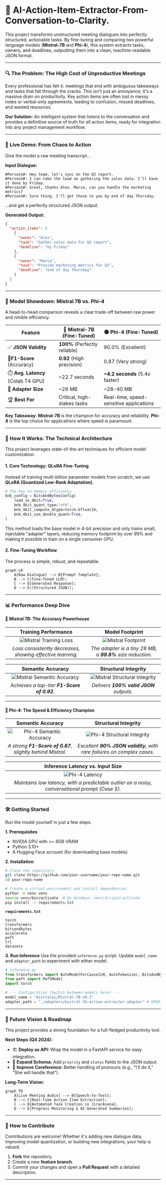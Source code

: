# 📝 AI-Action-Item-Extractor-From-Conversation-to-Clarity.

This project transforms unstructured meeting dialogues into perfectly structured, actionable tasks. By fine-tuning and comparing two powerful language models (**Mistral-7B** and **Phi-4**), this system extracts tasks, owners, and deadlines, outputting them into a clean, machine-readable JSON format.

---

### 🔍 The Problem: The High Cost of Unproductive Meetings

Every professional has felt it: meetings that end with ambiguous takeaways and tasks that fall through the cracks. This isn't just an annoyance; it's a massive drain on productivity. Key action items are often lost in messy notes or verbal-only agreements, leading to confusion, missed deadlines, and wasted resources.

**Our Solution:** An intelligent system that listens to the conversation and provides a definitive source of truth for all action items, ready for integration into any project management workflow.

---

### 🚀 Live Demo: From Chaos to Action

Give the model a raw meeting transcript...

**Input Dialogue:**
```text
#Person1#: Hey team, let's sync on the Q3 report.
#Person2#: I can take the lead on gathering the sales data. I'll have it done by Friday.
#Person1#: Great, thanks Alex. Maria, can you handle the marketing metrics?
#Person3#: Sure thing. I'll get those to you by end of day Thursday.
```

...and get a perfectly structured JSON output.

**Generated Output:**
```json
{
  "action_items": [
    {
      "owner": "Alex",
      "task": "Gather sales data for Q3 report",
      "deadline": "by Friday"
    },
    {
      "owner": "Maria",
      "task": "Provide marketing metrics for Q3",
      "deadline": "end of day Thursday"
    }
  ]
}
```
---

### 🌟 Model Showdown: Mistral 7B vs. Phi-4

A head-to-head comparison reveals a clear trade-off between raw power and nimble efficiency.

| Feature                       | 🔵 Mistral-7B (Fine-Tuned)      | 🟢 Phi-4 (Fine-Tuned)           |
| -----------------------       | ----------------------------     | ---------------------------- |
| ✅ **JSON Validity**         | **100%** (Perfectly reliable)    | 90.0% (Excellent)            |
| 🎯**F1-Score** (Accuracy)    | **0.92** (High precision)        | 0.87 (Very strong)           |
| ⏱️ **Avg. Latency** (Colab T4 GPU) | ~22.7 seconds                    | **~4.2 seconds** (5.4x faster) |
| 💾 **Adapter Size**          | ~26 MB                           | ~28-40 MB                    |
| 🏆 **Best For**              | Critical, high-stakes tasks      | Real-time, speed-sensitive applications |

**Key Takeaway**: **Mistral-7B** is the champion for accuracy and reliability. **Phi-4** is the top choice for applications where speed is paramount.

---

### 🧠 How It Works: The Technical Architecture

This project leverages state-of-the-art techniques for efficient model customization.

#### 1. Core Technology: QLoRA Fine-Tuning
Instead of training multi-billion parameter models from scratch, we use **QLoRA (Quantized Low-Rank Adaptation)**.

```python
# The key to memory efficiency
bnb_config = BitsAndBytesConfig(
    load_in_4bit=True,
    bnb_4bit_quant_type="nf4",
    bnb_4bit_compute_dtype=torch.bfloat16,
    bnb_4bit_use_double_quant=True,
)
```
This method loads the base model in 4-bit precision and only trains small, injectable "adapter" layers, reducing memory footprint by over 99% and making it possible to train on a single consumer GPU.

#### 2. Fine-Tuning Workflow
The process is simple, robust, and repeatable.

```mermaid
graph LR
    A[Raw Dialogue] --> B{Prompt Template};
    B --> C(Fine-Tuned LLM);
    C --> D[Generated Response];
    D --> E((Structured JSON));
```

---

### 📊 Performance Deep Dive

#### 🔷 Mistral 7B: The Accuracy Powerhouse

| Training Performance | Model Footprint |
| :---: | :---: |
| ![Mistral Training Loss](training_loss_vs_epochs.png) | ![Mistral Footprint](mistral_size_plot.png) |
| *Loss consistently decreases, showing effective learning.* | *The adapter is a tiny 26 MB, a **99.8%** size reduction.* |

| Semantic Accuracy | Structural Integrity |
| :---: | :---: |
| ![Mistral Semantic Accuracy](mistral_f1_plot.png) | ![Mistral Structural Integrity](mistral_json_validity_plot.png) |
| *Achieves a top-tier **F1-Score of 0.92**.* | *Delivers **100% valid JSON** outputs.* |

---

#### 🔶 Phi-4: The Speed & Efficiency Champion

| Semantic Accuracy | Structural Integrity |
| :---: | :---: |
| ![Phi-4 Semantic Accuracy](f1_score_plot_PHI.png) | ![Phi-4 Structural Integrity](json_validity_plot_PHI.png) |
| *A strong **F1-Score of 0.87**, slightly behind Mistral.* | *Excellent **90% JSON validity**, with rare failures on complex cases.* |

| Inference Latency vs. Input Size |
| :---: |
| ![Phi-4 Latency](latency_plot_PHI.png) |
| *Maintains low latency, with a predictable outlier on a noisy, conversational prompt (Case 5).* |

---

### 🛠️ Getting Started

Run the model yourself in just a few steps.

**1. Prerequisites**
- NVIDIA GPU with >= 8GB VRAM
- Python 3.10+
- A Hugging Face account (for downloading base models)

**2. Installation**
```bash
# Clone the repository
git clone https://github.com/your-username/your-repo-name.git
cd your-repo-name

# Create a virtual environment and install dependencies
python -m venv venv
source venv/bin/activate  # On Windows: venv\Scripts\activate
pip install -r requirements.txt
```

**`requirements.txt`**
```
torch
transformers
bitsandbytes
accelerate
peft
trl
datasets
```

**3. Run Inference**
Use the provided `inference.py` script. Update `model_name` and `adapter_path` to experiment with either model.

```python
# inference.py
from transformers import AutoModelForCausalLM, AutoTokenizer, BitsAndBytesConfig
from peft import PeftModel
import torch

# --- Configuration (Switch between models here) ---
model_name = "mistralai/Mistral-7B-v0.1"
adapter_path = "./adapters/mistral-7b-action-extractor-adapter" # UPDATE PATH

```

---

### 🔮 Future Vision & Roadmap

This project provides a strong foundation for a full-fledged productivity tool.

**Next Steps (Q4 2024):**
- 🏗️ **Deploy as API:** Wrap the model in a FastAPI service for easy integration.
- 🔄 **Expand Schema:** Add `priority` and `status` fields to the JSON output.
- 🤖 **Improve Coreference:** Better handling of pronouns (e.g., "I'll do it," "She will handle that").

**Long-Term Vision:**
```mermaid
graph TD
    A[Live Meeting Audio] --> B{Speech-to-Text};
    B --> C[Real-time Action Item Extraction];
    C --> D{Automated Task Creation in Jira/Asana};
    D --> E[Progress Monitoring & AI-Generated Summaries];
```

---

### 🤝 How to Contribute

Contributions are welcome! Whether it's adding new dialogue data, improving model quantization, or building new integrations, your help is valued.

1.  **Fork** the repository.
2.  Create a new **feature branch**.
3.  Commit your changes and open a **Pull Request** with a detailed description.

---

